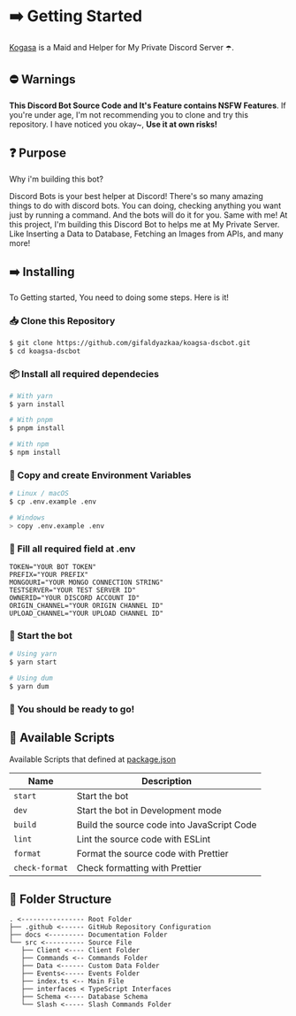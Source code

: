 # ➡️ Getting Started

[Kogasa](/) is a Maid and Helper for My Private Discord Server ☂️.

## ⛔ Warnings

**This Discord Bot Source Code and It's Feature contains NSFW Features**. If you're under age, I'm not recommending you to clone and try this repository. I have noticed you okay~, **Use it at own risks!**

## ❓ Purpose

Why i'm building this bot?

Discord Bots is your best helper at Discord! There's so many amazing things to do with discord bots. You can doing, checking anything you want just by running a command. And the bots will do it for you. Same with me! At this project, I'm building this Discord Bot to helps me at My Private Server. Like Inserting a Data to Database, Fetching an Images from APIs, and many more!

## ➡️ Installing

To Getting started, You need to doing some steps. Here is it!

### 📥 Clone this Repository

```sh
$ git clone https://github.com/gifaldyazkaa/koagsa-dscbot.git
$ cd koagsa-dscbot
```

### 📦 Install all required dependecies

```sh
# With yarn
$ yarn install

# With pnpm
$ pnpm install

# With npm
$ npm install
```

### 📄 Copy and create Environment Variables

```sh
# Linux / macOS
$ cp .env.example .env

# Windows
> copy .env.example .env
```

### 📝 Fill all required field at .env

```
TOKEN="YOUR BOT TOKEN"
PREFIX="YOUR PREFIX"
MONGOURI="YOUR MONGO CONNECTION STRING"
TESTSERVER="YOUR TEST SERVER ID"
OWNERID="YOUR DISCORD ACCOUNT ID"
ORIGIN_CHANNEL="YOUR ORIGIN CHANNEL ID"
UPLOAD_CHANNEL="YOUR UPLOAD CHANNEL ID"
```

### 🏃 Start the bot

```bash
# Using yarn
$ yarn start

# Using dum
$ yarn dum
```

### 🎉 You should be ready to go!

## 📃 Available Scripts

Available Scripts that defined at [package.json]()

| Name           | Description                                |
| -------------- | ------------------------------------------ |
| `start`        | Start the bot                              |
| `dev`          | Start the bot in Development mode          |
| `build`        | Build the source code into JavaScript Code |
| `lint`         | Lint the source code with ESLint           |
| `format`       | Format the source code with Prettier       |
| `check-format` | Check formatting with Prettier             |

## 📂 Folder Structure

```
. <---------------- Root Folder
├── .github <------ GitHub Repository Configuration
├── docs <--------- Documentation Folder
└── src <---------- Source File
   ├── Client <---- Client Folder
   ├── Commands <-- Commands Folder
   ├── Data <------ Custom Data Folder
   ├── Events<----- Events Folder
   ├── index.ts <-- Main File
   ├── interfaces < TypeScript Interfaces
   ├── Schema <---- Database Schema
   └── Slash <----- Slash Commands Folder
```
